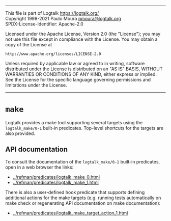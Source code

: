 
________________________________________________________________________

This file is part of Logtalk <https://logtalk.org/>  
Copyright 1998-2021 Paulo Moura <pmoura@logtalk.org>  
SPDX-License-Identifier: Apache-2.0

Licensed under the Apache License, Version 2.0 (the "License");
you may not use this file except in compliance with the License.
You may obtain a copy of the License at

    http://www.apache.org/licenses/LICENSE-2.0

Unless required by applicable law or agreed to in writing, software
distributed under the License is distributed on an "AS IS" BASIS,
WITHOUT WARRANTIES OR CONDITIONS OF ANY KIND, either express or implied.
See the License for the specific language governing permissions and
limitations under the License.
________________________________________________________________________


`make`
======

Logtalk provides a make tool supporting several targets using the
`logtalk_make/0-1` built-in predicates. Top-level shortcuts for the
targets are also provided.


API documentation
-----------------

To consult the documentation of the `logtalk_make/0-1` built-in
predicates, open in a web browser the links:

- [../refman/predicates/logtalk_make_0.html](../refman/predicates/logtalk_make_0.html)
- [../refman/predicates/logtalk_make_1.html](../refman/predicates/logtalk_make_1.html)

There is also a user-defined hook predicate that supports defining additional
actions for the make targets (e.g. running tests automatically on make check
or regenerating API documentation on make documentation):

- [../refman/predicates/logtalk_make_target_action_1.html](../refman/predicates/logtalk_make_target_action_1.html)
